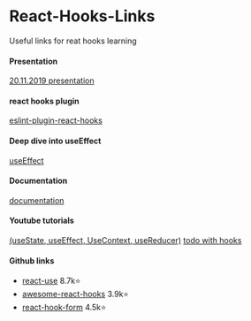 # React-Hooks-Links
Useful links for reat hooks learning

#### Presentation
[20.11.2019 presentation](https://docs.google.com/presentation/d/1l_So61_9nThnrtrGHzlUZMxwgL4cWGVCO2OkrVuMyys/edit?usp=sharing)

#### react hooks plugin
[eslint-plugin-react-hooks](https://www.npmjs.com/package/eslint-plugin-react-hooks#installation)

#### Deep dive into useEffect
[useEffect](https://habr.com/ru/company/ruvds/blog/445276/)

#### Documentation
[documentation](https://ru.reactjs.org/docs/hooks-intro.html)

#### Youtube tutorials
[(useState, useEffect, UseContext, useReducer)](https://www.youtube.com/watch?v=hQRPsKzpo34&list=PLqKQF2ojwm3n6YO3BDSQIg35GGKn_ImFD)
[todo with hooks](https://www.youtube.com/watch?v=V1rhxheJg4A)

#### Github links
* [react-use](https://github.com/streamich/react-use) 8.7k:star:
* [awesome-react-hooks](https://github.com/rehooks/awesome-react-hooks) 3.9k:star:
* [react-hook-form](https://github.com/react-hook-form/react-hook-form) 4.5k:star:
